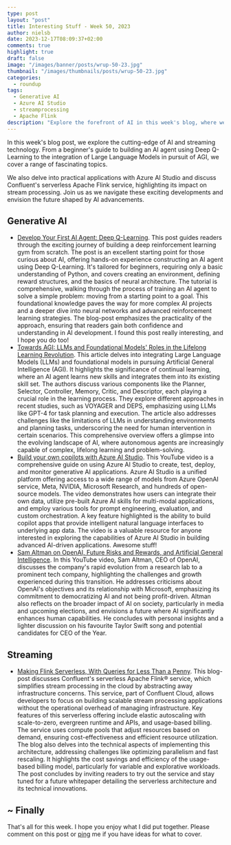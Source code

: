 ```yaml
---
type: post
layout: "post"
title: Interesting Stuff - Week 50, 2023
author: nielsb
date: 2023-12-17T08:09:37+02:00
comments: true
highlight: true
draft: false
image: "/images/banner/posts/wrup-50-23.jpg"
thumbnail: "/images/thumbnails/posts/wrup-50-23.jpg"
categories:
  - roundup
tags:
  - Generative AI
  - Azure AI Studio
  - streamprocessing
  - Apache Flink
description: "Explore the forefront of AI in this week's blog, where we dive into Deep Q-Learning, the role of LLMs in AGI, and practical uses of Azure AI Studio. Plus, discover how Confluent's serverless Apache Flink is revolutionizing stream processing. Join us for a journey into the future of AI!"
---
```


In this week's blog post, we explore the cutting-edge of AI and streaming technology. From a beginner's guide to building an AI agent using Deep Q-Learning to the integration of Large Language Models in pursuit of AGI, we cover a range of fascinating topics. 

We also delve into practical applications with Azure AI Studio and discuss Confluent's serverless Apache Flink service, highlighting its impact on stream processing. Join us as we navigate these exciting developments and envision the future shaped by AI advancements.

<!--more-->

## Generative AI

* [Develop Your First AI Agent: Deep Q-Learning][1]. This post guides readers through the exciting journey of building a deep reinforcement learning gym from scratch. The post is an excellent starting point for those curious about AI, offering hands-on experience constructing an AI agent using Deep Q-Learning. It's tailored for beginners, requiring only a basic understanding of Python, and covers creating an environment, defining reward structures, and the basics of neural architecture. The tutorial is comprehensive, walking through the process of training an AI agent to solve a simple problem: moving from a starting point to a goal. This foundational knowledge paves the way for more complex AI projects and a deeper dive into neural networks and advanced reinforcement learning strategies. The blog-post emphasizes the practicality of the approach, ensuring that readers gain both confidence and understanding in AI development. I found this post really interesting, and I hope you do too!
* [Towards AGI: LLMs and Foundational Models' Roles in the Lifelong Learning Revolution][2]. This article delves into integrating Large Language Models (LLMs) and foundational models in pursuing Artificial General Intelligence (AGI). It highlights the significance of continual learning, where an AI agent learns new skills and integrates them into its existing skill set. The authors discuss various components like the Planner, Selector, Controller, Memory, Critic, and Descriptor, each playing a crucial role in the learning process. They explore different approaches in recent studies, such as VOYAGER and DEPS, emphasizing using LLMs like GPT-4 for task planning and execution. The article also addresses challenges like the limitations of LLMs in understanding environments and planning tasks, underscoring the need for human intervention in certain scenarios. This comprehensive overview offers a glimpse into the evolving landscape of AI, where autonomous agents are increasingly capable of complex, lifelong learning and problem-solving.
* [Build your own copilots with Azure AI Studio][3]. This YouTube video is a comprehensive guide on using Azure AI Studio to create, test, deploy, and monitor generative AI applications. Azure AI Studio is a unified platform offering access to a wide range of models from Azure OpenAI service, Meta, NVIDIA, Microsoft Research, and hundreds of open-source models. The video demonstrates how users can integrate their own data, utilize pre-built Azure AI skills for multi-modal applications, and employ various tools for prompt engineering, evaluation, and custom orchestration. A key feature highlighted is the ability to build copilot apps that provide intelligent natural language interfaces to underlying app data. The video is a valuable resource for anyone interested in exploring the capabilities of Azure AI Studio in building advanced AI-driven applications. Awesome stuff!
* [Sam Altman on OpenAI, Future Risks and Rewards, and Artificial General Intelligence][4]. In this YouTube video, Sam Altman, CEO of OpenAI, discusses the company's rapid evolution from a research lab to a prominent tech company, highlighting the challenges and growth experienced during this transition. He addresses criticisms about OpenAI's objectives and its relationship with Microsoft, emphasizing its commitment to democratizing AI and not being profit-driven. Altman also reflects on the broader impact of AI on society, particularly in media and upcoming elections, and envisions a future where AI significantly enhances human capabilities. He concludes with personal insights and a lighter discussion on his favourite Taylor Swift song and potential candidates for CEO of the Year.

## Streaming

* [Making Flink Serverless, With Queries for Less Than a Penny][5]. This blog-post discusses Confluent's serverless Apache Flink® service, which simplifies stream processing in the cloud by abstracting away infrastructure concerns. This service, part of Confluent Cloud, allows developers to focus on building scalable stream processing applications without the operational overhead of managing infrastructure. Key features of this serverless offering include elastic autoscaling with scale-to-zero, evergreen runtime and APIs, and usage-based billing. The service uses compute pools that adjust resources based on demand, ensuring cost-effectiveness and efficient resource utilization. The blog also delves into the technical aspects of implementing this architecture, addressing challenges like optimizing parallelism and fast rescaling. It highlights the cost savings and efficiency of the usage-based billing model, particularly for variable and explorative workloads. The post concludes by inviting readers to try out the service and stay tuned for a future whitepaper detailing the serverless architecture and its technical innovations.

## ~ Finally

That's all for this week. I hope you enjoy what I did put together. Please comment on this post or [ping][ma] me if you have ideas for what to cover.

[ma]: mailto:niels.it.berglund@gmail.com
[mp]: https://blog.acolyer.org
[iq]: https://www.infoq.com/
[ew]: http://sqlonice.com/
[re]: http://blog.revolutionanalytics.com
[sqsk]: https://www.sqlskills.com
[mdaveyblog]: https://mdavey.wordpress.com/
[charlblog]: https://charlla.com/

[jovpop]: https://twitter.com/JovanPop_MSFT
[bobw]: https://twitter.com/bobwardms
[revod]: https://twitter.com/revodavid
[lonny]: https://twitter.com/sqL_handLe
[ewtw]: https://twitter.com/sqlOnIce
[buckw]: https://twitter.com/BuckWoodyMSFT
[mattw]: https://twitter.com/matthewwarren
[murba]: https://twitter.com/muratdemirbas
[daveda]: https://twitter.com/davidthecoder
[adcol]: https://twitter.com/adriancolyer
[jesrod]: https://twitter.com/jrdothoughts
[tomaz]: https://twitter.com/tomaz_tsql
[dataart]: https://twitter.com/dataartisans
[luis]: https://twitter.com/luis_de_sousa
[benstop]: https://twitter.com/benstopford
[conflu]: https://twitter.com/confluentinc
[tylert]: https://twitter.com/tyler_treat
[andrewng]: https://twitter.com/AndrewYNg
[lawr]: https://twitter.com/bytezn
[jue]: https://twitter.com/b0rk
[yan]: https://twitter.com/theburningmonk
[danny]: https://twitter.com/g9yuayon
[rmoff]: https://twitter.com/rmoff
[ryansw]: https://twitter.com/ryanswanstrom
[pabloc]: https://twitter.com/pabloc_ds
[mklep]: https://twitter.com/martinkl
[mdavey]: https://twitter.com/matt_davey
[jboner]: https://twitter.com/jboner
[joeduff]: https://twitter.com/funcOfJoe
[charl]: https://twitter.com/charllamprecht
[dbricks]: https://twitter.com/databricks
[adsit]: https://twitter.com/SitnikAdam
[vicky]: https://twitter.com/vickyharp
[dscentral]: https://twitter.com/DataScienceCtrl
[natemc]: https://twitter.com/natemcmaster
[ads]: https://twitter.com/azuredatastudio
[travw]: https://twitter.com/radtravis
[emilk]: https://twitter.com/IsTheArchitect
[netflx]: https://netflixtechblog.com/
[hubert]: https://www.linkedin.com/in/hkdulay/
[jserra]: https://www.linkedin.com/in/jamesserra/

[1]: https://towardsdatascience.com/develop-your-first-ai-agent-deep-q-learning-375876ee2472
[2]: https://towardsdatascience.com/towards-agi-llms-and-foundational-models-roles-in-the-lifelong-learning-revolution-f8e56c17fa66
[3]: https://www.youtube.com/watch?v=3hZorLy6JiA
[4]: https://youtu.be/e1cf58VWzt8?si=GiEOPqcLuYBZ11vq
[5]: https://www.confluent.io/blog/serverless-stream-processing-flink/
